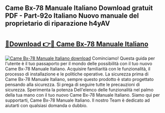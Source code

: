 ## Came Bx-78 Manuale Italiano Download gratuit PDF - Part-92o Italiano Nuovo manuale del proprietario di riparazione h4yAV

# <h2><a href="http://dfgfwm0.blite.top/?on=Came+Bx-78+Manuale+Italiano">🔗Download 👉🔴 Came Bx-78 Manuale Italiano</a></h2>

[![Came Bx-78 Manuale Italiano download](https://i.imgur.com/lujVjoI.png)](http://dfgfwm0.blite.top/?on=Came+Bx-78+Manuale+Italiano)
Cominciamo! Questa guida per l'utente è il tuo passaporto per il mondo delle possibilità con il tuo nuovo Came Bx-78 Manuale Italiano. Acquisire familiarità con le funzionalità, il processo di installazione e le politiche operative. La sicurezza prima di Came Bx-78 Manuale Italiano, sempre questo prodotto è stato progettato pensando alla sicurezza. Si prega di seguire tutte le precauzioni di sicurezza. Sperimenta la potenza Dell'elenco delle funzionalità nel palmo della tua mano con il tuo nuovo Came Bx-78 Manuale Italiano. Siamo qui per supportarti, Came Bx-78 Manuale Italiano. Il nostro Team è dedicato ad aiutarti con qualsiasi domanda o dubbio.

